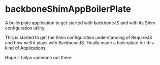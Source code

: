 backboneShimAppBoilerPlate
==========================

A boilerplate application to get started with backboneJS and with its Shim configuration utility.

This is started to get the Shim configuration understanding of RequireJS and how well it plays with BackboneJS.
Finally made a boilerplate for this kind of Applications.

Hope it helps someone out there.